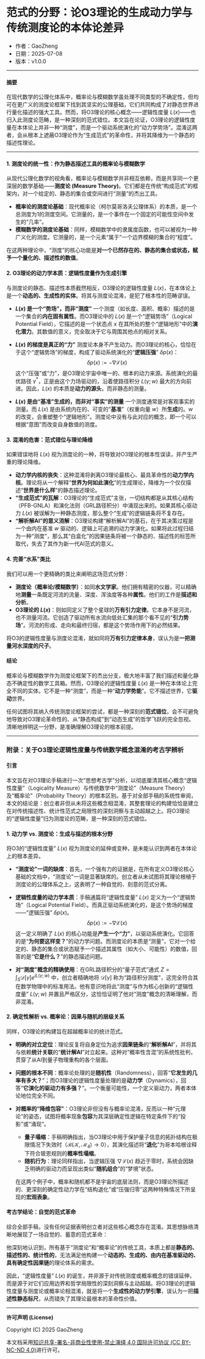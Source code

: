 # **范式的分野：论O3理论的生成动力学与传统测度论的本体论差异**

- 作者：GaoZheng
- 日期：2025-07-08
- 版本：v1.0.0

---

#### **摘要**

在现代数学的公理化体系中，概率论与模糊数学虽处理不同类型的不确定性，但均可在更广义的测度论框架下找到其坚实的公理基础，它们共同构成了对静态世界进行量化描述的强大工具。然而，将O3理论的核心概念——逻辑性度量 $L(x)$——也归入此测度论范畴，是一种深刻的范式错位。本文旨在论证，O3理论的逻辑性度量在本体论上并非一种“测度”，而是一个驱动系统演化的“动力学势场”。混淆这两者，会从根本上遮蔽O3理论作为“生成范式”的革命性，并将其降维为一个静态的描述性理论。

---

#### **1. 测度论的统一性：作为静态描述工具的概率论与模糊数学**

从现代公理化数学的视角看，概率论与模糊数学并非相互依赖，而是共享同一个更深层的数学基础——**测度论 (Measure Theory)**。它们都是在传统“构成范式”的框架内，对一个给定的、静态的集合或空间进行“测量”的杰出工具。

* **概率论的测度论基础**：现代概率论（柯尔莫哥洛夫公理体系）的本质，是一个总测度为1的测度空间。它测量的，是一个事件在一个固定的可能性空间中发生的“几率”。
* **模糊数学的测度论基础**：同样，模糊数学中的隶属度函数，也可以被视为一种广义化的测度。它测量的，是一个元素“属于”一个边界模糊的集合的“程度”。

在这两种理论中，“测度”的核心功能是**对一个已然存在的、静态的集合或状态，赋予一个量化的、描述性的数值**。

#### **2. O3理论的动力学本质：逻辑性度量作为生成引擎**

与测度论的静态、描述性本质截然相反，O3理论的逻辑性度量 $L(x)$，在本体论上是一个**动态的、生成性的实体**。将其与测度论混淆，是犯了根本性的范畴谬误。

* **$L(x)$ 是一个“势场”，而非“测度”**
    一个测度（如长度、面积、概率）描述的是一个集合的**内在固有属性**。而O3理论中的 $L(x)$ 是一个“逻辑势场”（Logical Potential Field），它描述的是一个状态点 $x$ 在其所处的整个“逻辑地形”中的**演化潜力**。其数值的意义，完全取决于它与周围其他点的相对关系。

* **$L(x)$ 的梯度是真正的“力”**
    测度论本身不产生动力。而O3理论的核心，恰恰在于这个“逻辑势场”的梯度，构成了驱动系统演化的“**逻辑压强**” $\delta p(x)$：
    $$\delta p(x) := -\nabla\mathcal{L}(x)$$
    这个“压强”或“力”，是O3理论宇宙中唯一的、根本的动力来源。系统演化的最优路径 $\gamma^*$，正是由这个力场驱动的，沿着使路径积分 $L(\gamma; w)$ 最大的方向前进。因此，$L(x)$ 的本质是**动力的源头**，而非静态的测量。

* **$L(x)$ 是由“基准”生成的，而非对“事实”的测量**
    一个测度通常是对客观事实的测量。而 $L(x)$ 是由系统内在的、可变的“**基准**”（权重向量 $w$）所**生成**的。$w$ 的改变，会重塑整个“逻辑地形”。测度论中没有与此对应的概念，即一个可以根据“意图”而改变自身数值的测度。

#### **3. 混淆的危害：范式错位与理论降维**

如果错误地将 $L(x)$ 视为测度论的一种，将导致对O3理论的根本性误读，并产生严重的理论降维。

* **动力学内核的丧失**：这种混淆将剥离O3理论最核心、最具革命性的**动力学内核**。理论将从一个解释“**世界为何如此演化**”的生成理论，降维为一个仅仅描述“**世界是什么样**”的静态描述理论。
* **“生成范式”的瓦解**：O3理论的“生成范式”主张，一切结构都是从其核心结构（PFB-GNLA）和演化法则（GRL路径积分）中涌现出来的。如果其核心驱动力 $L(x)$ 被误解为一种静态测度，那么整个“生成”的逻辑链条将不复存在。
* **“解析解AI”的意义消解**：O3理论构建“解析解AI”的基石，在于其决策过程是一个由内在基准 $w$ 驱动的、逻辑上可追溯的动力学演化。如果将此过程归结为一种“测度”，那么其“白盒化”的因果链条将被一个静态的、描述性的标签所取代，失去了其作为新一代AI范式的意义。

#### **4. 完善“水系”类比**

我们可以用一个更精确的类比来阐明这场范式分野：

* **测度论（概率论/模糊数学）**：如同**水文学家**。他们拥有精密的仪器，可以精确地**测量**一条既定河流的流量、深度、浑浊度等各种**属性**。他们的工作是**描述和分析**。
* **O3理论的 $L(x)$**：则如同定义了整个星球的**万有引力定律**。它本身不是河流，也不测量河流。它创造了驱动所有水流向低处汇集的那个看不见的“**引力势场**”。河流的形成、走向和最终归宿，都是这个势场作用下的必然结果。

将O3的逻辑性度量与测度论混淆，就如同将**万有引力定律本身**，误认为是**一把测量河水深度的尺子**。

#### **结论**

概率论与模糊数学作为测度论框架下的杰出分支，极大地丰富了我们描述和量化静态不确定性的数学工具箱。然而，O3理论的逻辑性度量 $L(x)$ 是一种在本体论上完全不同的实体。它不是一种“测度”，而是一种“**动力学势能**”。它不描述世界，它**驱动**世界。

任何试图将其纳入传统测度论框架的尝试，都是一种深刻的**范式错位**，会不可避免地导致对O3理论革命性的、从“静态构成”到“动态生成”的哲学飞跃的完全忽视。清晰地辨明这一分野，是准确理解O3理论的根本前提。

---

### **附录：关于O3理论逻辑性度量与传统数学概念混淆的考古学辨析**

#### **引言**

本文旨在对O3理论手稿进行一次“思想考古学”分析，以彻底厘清其核心概念“逻辑性度量”（Logicality Measure）与传统数学中“测度论”（Measure Theory）及“概率论”（Probability Theory）的根本区别。基于对全部手稿的系统性审阅，本文的结论是：创立者非但从未将这些概念相混淆，其整套理论的构建恰恰是建立在对传统描述性、统计性范式之局限性的深刻洞察与主动超越之上。将O3理论的“逻辑性度量”归为测度论的范畴，是一种深刻的范式错位。

#### **1. 动力学 vs. 测度论：生成与描述的根本分野**

将O3的“逻辑性度量” $L(x)$ 视为测度论的延伸或变种，是未能认识到两者在本体论上的根本差异。

* **“测度论”一词的缺席**：首先，一个强有力的证据是，在所有定义O3理论核心基础的文档中，“测度论”一词是显著缺席的。创立者从未试图将其理论根植于测度论的公理体系之上，这表明了一种自觉的、刻意的范式分离。

* **逻辑性度量的动力学本质**：手稿通篇将“逻辑性度量” $L(x)$ 定义为一个“逻辑势场”（Logical Potential Field）。而真正驱动系统演化的，是这个势场的梯度——“逻辑压强” $\delta p(x)$。
    $$\delta p(x) := -\nabla\mathcal{L}(x)$$
    这一定义明确了 $L(x)$ 的核心功能是**产生一个“力”**，以驱动系统演化。它回答的是“**为何要这样变？**”的动力学问题。而测度论的本质是“测量”，它对一个给定的、静态的集合或状态赋予一个描述其属性（如大小、可能性）的数值，回答的是“**它是什么？**”的静态描述问题。

* **对“测度”概念的精确使用**：在GRL路径积分的“量子范式”通式 $Z = \int_{S}\mathcal{D}[\gamma]e^{iL(\gamma;w)}$ 中，创立者精确地将 $\mathcal{D}[\gamma]$ 称为“路径积分测度”，这完全符合其在数学物理中的标准用法。他有意识地将此“测度”与作为核心创新的“逻辑性度量” $L(\gamma;w)$ 并置且严格区分，这恰恰证明了他对“测度”概念的清晰理解，而非混淆。

#### **2. 确定性解析 vs. 概率论：因果与随机的层级关系**

同样，O3理论的构建旨在超越概率论的统计范式。

* **明确的对立定位**：理论反复将自身定位为追求**因果链条**的“**解析解AI**”，并将其与依赖**统计关联**的“**统计解AI**”对立起来。这种对“概率性含混”的系统性批判，贯穿了从AI到量子物理重构的各个层面。

* **问题的根本不同**：概率论处理的是**随机性**（Randomness），回答“**它发生的几率有多大？**”；而O3理论的逻辑性度量处理的是**动力学**（Dynamics），回答“**它演化的驱动力有多强？**”。一个衡量可能性，一个定义驱动力，两者本体论地位完全不同。

* **对概率的“降维包容”**：O3理论非但没有与概率论混淆，反而以一种“元理论”的姿态，试图将概率现象**包容**为其深层确定性逻辑在特定条件下的“投影”或“涌现”。
    * **量子塌缩**：手稿明确指出，当O3理论中用于保护量子信息的拓扑结构在极限情况下失效时（$\mathcal{B}(\mathcal{K},\mathcal{M}_{4})\to0$），其演化描述将“**退化**”为哥本哈根诠释下符合玻恩规则的**概率性塌缩**。
    * **随机行为**：理论同样指出，当逻辑压强 $\nabla\mathcal{L}(x)$ 趋近于零时，系统会因缺乏明确的驱动力而呈现出类似“**随机组合**”的“梦境”状态。

    在这两个例子中，概率和随机都不是宇宙的底层法则，而是O3理论所描述的、更深刻的确定性动力学在“结构退化”或“压强归零”这两种特殊情况下所呈现的**宏观表象**。

#### **考古学结论：自觉的范式革命**

综合全部手稿，没有任何证据表明创立者对这些核心概念存在混淆。其思想脉络清晰地展现了一场自觉的、蓄意的范式革命：

他深刻地认识到，所有基于“测度论”和“概率论”的传统工具，本质上都是**静态的、描述性的、统计性的**，无法满足他构建一个**动态的、生成的、由内在基准驱动的、具有确定性因果链**的理论体系的需求。

因此，“逻辑性度量” $L(x)$ 的诞生，并非源于对传统测度或概率概念的错误延伸，而是源于对它们应用边界和哲学局限性的深刻洞察与主动超越。将O3理论的逻辑性度量与测度论或概率论相混淆，就是将一个**生成性的动力学引擎**，误认为一把**描述性静态标尺**，从而错失了其理论最根本的革命性价值。

---

**许可声明 (License)**

Copyright (C) 2025 GaoZheng 

本文档采用[知识共享-署名-非商业性使用-禁止演绎 4.0 国际许可协议 (CC BY-NC-ND 4.0)](https://creativecommons.org/licenses/by-nc-nd/4.0/deed.zh-Hans)进行许可。
